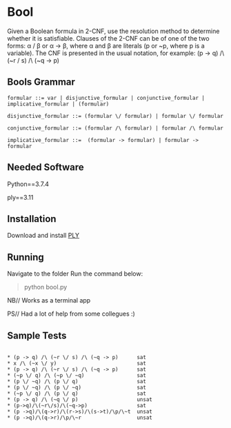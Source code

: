 # Bool

Given a Boolean formula in 2-CNF, use the resolution method to determine whether it is satisfiable. Clauses of the 2-CNF can be of one of the two forms: α \/ β or α -> β, where α and β are literals (p or ~p, where p is a variable). The CNF is presented in the usual notation, for example: (p -> q) /\ (~r \/ s) /\ (~q -> p)

## Bools Grammar

```
formular ::= var | disjunctive_formular | conjunctive_formular | implicative_formular | (formular)

disjunctive_formular ::= (formular \/ formular) | formular \/ formular

conjunctive_formular ::= (formular /\ formular) | formular /\ formular

implicative_formular ::=  (formular -> formular) | formular -> formular
```

## Needed Software

Python==3.7.4

ply==3.11

## Installation

Download and install [PLY](https://www.dabeaz.com/ply/)

## Running 

Navigate to the folder
Run the command below:
> python bool.py 

NB// Works as a terminal app

PS// Had a lot of help from some collegues :)

## Sample Tests

```

* (p -> q) /\ (~r \/ s) /\ (~q -> p)      sat
* x /\ (~x \/ y)                          sat
* (p -> q) /\ (~r \/ s) /\ (~q -> p)      sat
* (~p \/ q) /\ (~p \/ ~q)                 sat
* (p \/ ~q) /\ (p \/ q)                   sat
* (p \/ ~q) /\ (p \/ ~q)                  sat
* (~p \/ q) /\ (p \/ q)                   sat
* (p -> q) /\ (~q \/ p)                   unsat
* (p->q)/\(~r\/s)/\(~q->p)                sat
* (p ->q)/\(q->r)/\(r->s)/\(s->t)/\p/\~t  unsat
* (p ->q)/\(q->r)/\p/\~r                  unsat

```
